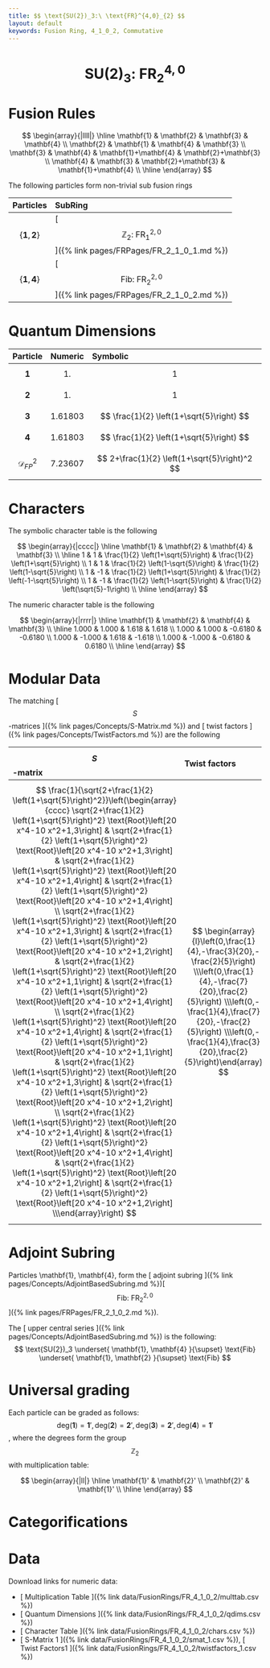 ```yaml
---
title: $$ \text{SU(2})_3:\ \text{FR}^{4,0}_{2} $$
layout: default
keywords: Fusion Ring, 4_1_0_2, Commutative
---
```

# $$ \text{SU(2})_3:\ \text{FR}^{4,0}_{2} $$


# Fusion Rules

$$
\begin{array}{|llll|}
\hline
 \mathbf{1} & \mathbf{2} & \mathbf{3} & \mathbf{4} \\
 \mathbf{2} & \mathbf{1} & \mathbf{4} & \mathbf{3} \\
 \mathbf{3} & \mathbf{4} & \mathbf{1}+\mathbf{4} & \mathbf{2}+\mathbf{3} \\
 \mathbf{4} & \mathbf{3} & \mathbf{2}+\mathbf{3} & \mathbf{1}+\mathbf{4} \\
\hline
\end{array}
$$


The following particles form non-trivial sub fusion rings

| Particles | SubRing |
| :------ | :------ |
| $$ \{\mathbf{1},\mathbf{2}\} $$ | [ $$ \mathbb{Z}_2:\ \text{FR}^{2,0}_{1} $$ ]({% link pages/FRPages/FR_2_1_0_1.md %}) |
| $$ \{\mathbf{1},\mathbf{4}\} $$ | [ $$ \text{Fib}:\ \text{FR}^{2,0}_{2} $$ ]({% link pages/FRPages/FR_2_1_0_2.md %}) |


# Quantum Dimensions

| Particle | Numeric | Symbolic |
| :------ | :------ | :------ |
| $$ \mathbf{1} $$ | $$ 1. $$ | $$ 1 $$ |
| $$ \mathbf{2} $$ | $$ 1. $$ | $$ 1 $$ |
| $$ \mathbf{3} $$ | $$ 1.61803 $$ | $$ \frac{1}{2} \left(1+\sqrt{5}\right) $$ |
| $$ \mathbf{4} $$ | $$ 1.61803 $$ | $$ \frac{1}{2} \left(1+\sqrt{5}\right) $$ |
| $$ \mathcal{D}_{FP}^2 $$ | $$ 7.23607 $$ | $$ 2+\frac{1}{2} \left(1+\sqrt{5}\right)^2 $$ |

# Characters

The symbolic character table is the following

$$
\begin{array}{|cccc|}
\hline
 \mathbf{1} & \mathbf{2} & \mathbf{4} & \mathbf{3} \\
\hline
 1 & 1 & \frac{1}{2} \left(1+\sqrt{5}\right) & \frac{1}{2} \left(1+\sqrt{5}\right) \\
 1 & 1 & \frac{1}{2} \left(1-\sqrt{5}\right) & \frac{1}{2} \left(1-\sqrt{5}\right) \\
 1 & -1 & \frac{1}{2} \left(1+\sqrt{5}\right) & \frac{1}{2} \left(-1-\sqrt{5}\right) \\
 1 & -1 & \frac{1}{2} \left(1-\sqrt{5}\right) & \frac{1}{2} \left(\sqrt{5}-1\right) \\
\hline
\end{array}
$$

The numeric character table is the following

$$
\begin{array}{|rrrr|}
\hline
 \mathbf{1} & \mathbf{2} & \mathbf{4} & \mathbf{3} \\
\hline
 1.000 & 1.000 & 1.618 & 1.618 \\
 1.000 & 1.000 & -0.6180 & -0.6180 \\
 1.000 & -1.000 & 1.618 & -1.618 \\
 1.000 & -1.000 & -0.6180 & 0.6180 \\
\hline
\end{array}
$$

# Modular Data

The matching [ $$ S $$-matrices ]({% link pages/Concepts/S-Matrix.md %}) and [ twist factors ]({% link pages/Concepts/TwistFactors.md %}) are the following

| $$ S $$-matrix | Twist factors |
| :------ | :------ |
| $$ \frac{1}{\sqrt{2+\frac{1}{2} \left(1+\sqrt{5}\right)^2}}\left(\begin{array}{cccc} \sqrt{2+\frac{1}{2} \left(1+\sqrt{5}\right)^2} \text{Root}\left[20 x^4-10 x^2+1,3\right] & \sqrt{2+\frac{1}{2} \left(1+\sqrt{5}\right)^2} \text{Root}\left[20 x^4-10 x^2+1,3\right] & \sqrt{2+\frac{1}{2} \left(1+\sqrt{5}\right)^2} \text{Root}\left[20 x^4-10 x^2+1,4\right] & \sqrt{2+\frac{1}{2} \left(1+\sqrt{5}\right)^2} \text{Root}\left[20 x^4-10 x^2+1,4\right] \\ \sqrt{2+\frac{1}{2} \left(1+\sqrt{5}\right)^2} \text{Root}\left[20 x^4-10 x^2+1,3\right] & \sqrt{2+\frac{1}{2} \left(1+\sqrt{5}\right)^2} \text{Root}\left[20 x^4-10 x^2+1,2\right] & \sqrt{2+\frac{1}{2} \left(1+\sqrt{5}\right)^2} \text{Root}\left[20 x^4-10 x^2+1,1\right] & \sqrt{2+\frac{1}{2} \left(1+\sqrt{5}\right)^2} \text{Root}\left[20 x^4-10 x^2+1,4\right] \\ \sqrt{2+\frac{1}{2} \left(1+\sqrt{5}\right)^2} \text{Root}\left[20 x^4-10 x^2+1,4\right] & \sqrt{2+\frac{1}{2} \left(1+\sqrt{5}\right)^2} \text{Root}\left[20 x^4-10 x^2+1,1\right] & \sqrt{2+\frac{1}{2} \left(1+\sqrt{5}\right)^2} \text{Root}\left[20 x^4-10 x^2+1,3\right] & \sqrt{2+\frac{1}{2} \left(1+\sqrt{5}\right)^2} \text{Root}\left[20 x^4-10 x^2+1,2\right] \\ \sqrt{2+\frac{1}{2} \left(1+\sqrt{5}\right)^2} \text{Root}\left[20 x^4-10 x^2+1,4\right] & \sqrt{2+\frac{1}{2} \left(1+\sqrt{5}\right)^2} \text{Root}\left[20 x^4-10 x^2+1,4\right] & \sqrt{2+\frac{1}{2} \left(1+\sqrt{5}\right)^2} \text{Root}\left[20 x^4-10 x^2+1,2\right] & \sqrt{2+\frac{1}{2} \left(1+\sqrt{5}\right)^2} \text{Root}\left[20 x^4-10 x^2+1,2\right] \\\end{array}\right) $$ | $$ \begin{array}{l}\left(0,\frac{1}{4},-\frac{3}{20},-\frac{2}{5}\right) \\\left(0,\frac{1}{4},-\frac{7}{20},\frac{2}{5}\right) \\\left(0,-\frac{1}{4},\frac{7}{20},-\frac{2}{5}\right) \\\left(0,-\frac{1}{4},\frac{3}{20},\frac{2}{5}\right)\end{array} $$ |

# Adjoint Subring

Particles \mathbf{1}, \mathbf{4}, form the [ adjoint subring ]({% link pages/Concepts/AdjointBasedSubring.md %})[ $$ \text{Fib}:\ \text{FR}^{2,0}_{2} $$ ]({% link pages/FRPages/FR_2_1_0_2.md %}).

The [ upper central series ]({% link pages/Concepts/AdjointBasedSubring.md %}) is the following:
$$ \text{SU(2})_3 \underset{ \mathbf{1}, \mathbf{4} }{\supset}  \text{Fib} \underset{ \mathbf{1}, \mathbf{2} }{\supset}  \text{Fib} $$

# Universal grading

Each particle can be graded as follows: $$ \text{deg}(\mathbf{1}) = \mathbf{1}', \text{deg}(\mathbf{2}) = \mathbf{2}', \text{deg}(\mathbf{3}) = \mathbf{2}', \text{deg}(\mathbf{4}) = \mathbf{1}' $$, where the degrees form the group $$ \mathbb{Z}_2 $$ with multiplication table:

$$
\begin{array}{|ll|}
\hline
 \mathbf{1}' & \mathbf{2}' \\
 \mathbf{2}' & \mathbf{1}' \\
\hline
\end{array}
$$

# Categorifications



# Data

Download links for numeric data:

* [ Multiplication Table ]({% link data/FusionRings/FR_4_1_0_2/multtab.csv %})
* [ Quantum Dimensions ]({% link data/FusionRings/FR_4_1_0_2/qdims.csv %})
* [ Character Table ]({% link data/FusionRings/FR_4_1_0_2/chars.csv %})
* [ S-Matrix 1 ]({% link data/FusionRings/FR_4_1_0_2/smat_1.csv %}), [ Twist Factors1 ]({% link data/FusionRings/FR_4_1_0_2/twistfactors_1.csv %})